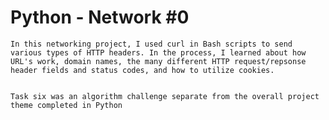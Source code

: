 # Python - Network #0
	

	In this networking project, I used curl in Bash scripts to send various types of HTTP headers. In the process, I learned about how URL's work, domain names, the many different HTTP request/repsonse header fields and status codes, and how to utilize cookies.


	Task six was an algorithm challenge separate from the overall project theme completed in Python
